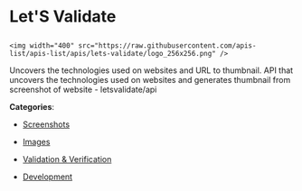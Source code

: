# Let'S Validate<p align="center">
    <img width="400" src="https://raw.githubusercontent.com/apis-list/apis-list/apis/lets-validate/logo_256x256.png" />
</p>

Uncovers the technologies used on websites and URL to thumbnail.  API that uncovers the technologies used on websites and generates thumbnail from screenshot of website - letsvalidate/api

**Categories**:

- [Screenshots](https://github/apis-list/apis-list#screenshots)

- [Images](https://github/apis-list/apis-list#images)

- [Validation & Verification](https://github/apis-list/apis-list#validation-and-verification)

- [Development](https://github/apis-list/apis-list#development)





